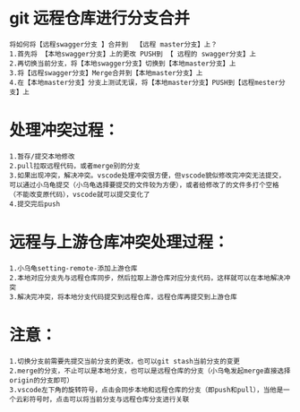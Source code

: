 # git 远程仓库进行分支合并
    将如何将【远程swagger分支 】合并到  【远程 master分支】上？ 
    1.首先将 【本地swagger分支】上的更改 PUSH到 【 远程的 swagger分支】上
    2.再切换当前分支，将【本地swagger分支】切换到【本地master分支】上
    3.将【远程swagger分支】Merge合并到【本地master分支】上
    4.在【本地master分支】分支上测试无误，将【本地master分支】PUSH到【远程mester分支】上
# 处理冲突过程：
    1.暂存/提交本地修改
    2.pull拉取远程代码，或者merge别的分支
    3.如果出现冲突，解决冲突。vscode处理冲突很方便，但vscode貌似修改完冲突无法提交，可以通过小乌龟提交（小乌龟选择要提交的文件较为方便），或者给修改了的文件多打个空格（不能改变原代码），vscode就可以提交变化了
    4.提交完后push
# 远程与上游仓库冲突处理过程：
    1.小乌龟setting-remote-添加上游仓库
    2.本地对应分支先与远程仓库同步，然后拉取上游仓库对应分支代码，这样就可以在本地解决冲突
    3.解决完冲突，将本地分支代码提交到远程仓库，远程仓库再提交到上游仓库
# 注意：
    1.切换分支前需要先提交当前分支的更改，也可以git stash当前分支的变更
    2.merge的分支，不止可以是本地分支，也可以是远程仓库的分支（小乌龟发起merge直接选择origin的分支即可）
    3.vscode左下角的旋转符号，点击会同步本地和远程仓库的分支（即push和pull），当他是一个云彩符号时，点击可以将当前分支与远程仓库分支进行关联
    
